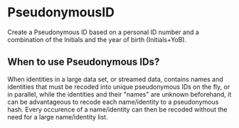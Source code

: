 # PseudonymousID
Create a Pseudonymous ID based on a personal ID number and a combination of the Initials and the year of birth (Initials+YoB).

## When to use Pseudonymous IDs?

When identities in a large data set, or streamed data, contains names and identities that must be recoded into unique pseudonymous IDs on the fly, or in parallel, while the identities and their "names" are unknown beforehand, it can be advantageous to recode each name/identity to a pseudonymous hash. Every occurence of a name/identity can then be recoded without the need for a large name/identity list.
